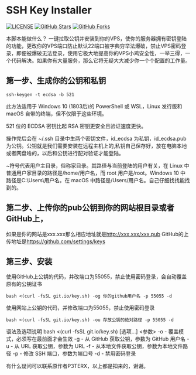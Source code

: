 # SSH Key Installer

[![LICENSE](https://img.shields.io/github/license/mashape/apistatus.svg?style=flat-square&label=LICENSE)](https://github.com/P3TERX/SSH_Key_Installer/blob/master/LICENSE)
[![GitHub Stars](https://img.shields.io/github/stars/P3TERX/SSH_Key_Installer.svg?style=flat-square&label=Stars)](https://github.com/P3TERX/SSH_Key_Installer/stargazers)
[![GitHub Forks](https://img.shields.io/github/forks/P3TERX/SSH_Key_Installer.svg?style=flat-square&label=Forks)](https://github.com/P3TERX/SSH_Key_Installer/fork)

本脚本能做什么？
一键拉取公钥并安装到你的VPS，使你的服务器拥有密钥登陆的功能，更改你的VPS端口防止默认22端口被字典穷举法爆破，禁止VPS密码登录，即便被爆破无法登录，使用它极大地提高你的VPS小鸡安全性，一举三得，一个代码解决。如果你有大量服务，那么它将无疑大大减少你一个个配置的工作量。

## 第一步、生成你的公钥和私钥
`ssh-keygen -t ecdsa -b 521`

此方法适用于 Win­dows 10 (1803后)的 Pow­er­Shell 或 WSL，Linux 发行版和 ma­cOS 自带的终端，但不仅限于这些环境。

521 位的 ECDSA 密钥比起 RSA 密钥更安全且验证速度更快。

操作完后会在 ~/.ssh 目录中生两个密钥文件，id_ecdsa 为私钥，id_ecdsa.pub 为公钥。公钥就是我们需要安装在远程主机上的,私钥自己保存好，放在电脑本地或者网盘啥的，以后和公钥进行配对验证才能登陆。

~符号代表用户主目录，俗称家目录。其路径与当前登陆的用户有关，在 Linux 中普通用户家目录的路径是/home/用户名，而 root 用户是/root。Win­dows 10 中路径是C:\Users\用户名。在 ma­cOS 中路径是/Users/用户名。自己仔细找找能找到的。

## 第二步、上传你的pub公钥到你的网站根目录或者GitHub上，
如果是你的网站是xxx.xxx那么相应地址就是<http://xxx.xxx/xxx.pub>
GitHub的上传地址是<https://github.com/settings/keys>

## 第三步、安装
使用GitHub上公钥的代码，并改端口为55055，禁止使用密码登录，会自动覆盖原有的公钥证书

`bash <(curl -fsSL git.io/key.sh) -og 你的github用户名 -p 55055 -d`

使用网站上公钥的代码，并修改端口为55055，禁止使用密码登录

``bash <(curl -fsSL git.io/key.sh) -ou 存放公钥的绝对路径 -p 55055 -d``


语法及选项说明
bash <(curl -fsSL git.io/key.sh) [选项...] <参数>
-o - 覆盖模式，必须写在最前面才会生效
-g - 从 GitHub 获取公钥，参数为 GitHub 用户名
-u - 从 URL 获取公钥，参数为 URL
-f - 从本地文件获取公钥，参数为本地文件路径
-p - 修改 SSH 端口，参数为端口号
-d - 禁用密码登录

有什么疑问可以联系原作者P3TERX，以上都是扣来的，谢谢。